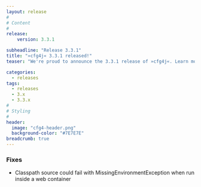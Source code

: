 ```yaml
---
layout: release
#
# Content
#
release:
    version: 3.3.1

subheadline: "Release 3.3.1"
title: "»cfg4j« 3.3.1 released!"
teaser: "We're proud to announce the 3.3.1 release of »cfg4j«. Learn more about new features in this article."

categories:
  - releases
tags:
  - releases
  - 3.x
  - 3.3.x
#
# Styling
#
header:
  image: "cfg4-header.png"
  background-color: "#7E7E7E"
breadcrumb: true
---
```


### Fixes
* Classpath source could fail with MissingEnvironmentException when run inside a web container